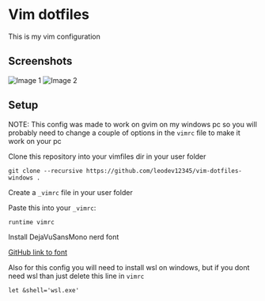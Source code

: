 # Vim dotfiles

This is my vim configuration

## Screenshots
![Image 1](/screenshots/img1.png)
![Image 2](/screenshots/img2.png)

## Setup

NOTE: This config was made to work on gvim on my windows pc so you will probably need to change a couple of options in the `vimrc` file to make it work on your pc

Clone this repository into your vimfiles dir in your user folder
```
git clone --recursive https://github.com/leodev12345/vim-dotfiles-windows .
```

Create a `_vimrc` file in your user folder

Paste this into your `_vimrc`:
```
runtime vimrc
```

Install DejaVuSansMono nerd font

[GitHub link to font](https://github.com/ryanoasis/nerd-fonts/tree/master/patched-fonts/DejaVuSansMono/Regular/DejaVuSansMNerdFontMono-Regular.ttf)

Also for this config you will need to install wsl on windows, but if you dont need wsl than just delete this line in `vimrc`
```
let &shell='wsl.exe'
```
